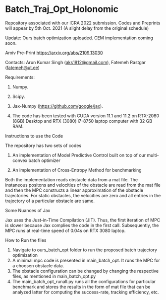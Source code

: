 # Batch_Traj_Opt_Holonomic
Repository associated with our ICRA 2022 submission. Codes and Preprints will appear by 5th Oct. 2021 (A slight delay from the original schedule)

Update: Ours batch optimization uploaded. CEM implementation coming soon.

Arxiv Pre-Print https://arxiv.org/abs/2109.13030


Contacts: Arun Kumar Singh (aks1812@gmail.com), Fatemeh Rastgar (fatemeh@ut.ee)

Requirements:



1. Numpy.

2. Scipy.

3. Jax-Numpy (https://github.com/google/jax).

4. The code has been tested with CUDA version 11.1 and 11.2 on RTX-2080 (8GB) Desktop and RTX (3080) i7-8750 laptop computer with 32 GB RAM. 

Instructions to use the Code

The repository has two sets of codes

1. An implementation of Model Predictive Control built on top of our multi-convex batch optimizer

2. An implementation of Cross-Entropy Method for benchmarking

Both the implementation reads obstacle data from a mat file. The instaneous positons and velocities of the obstacle are read from the mat file and then the MPC constructs a linear approximation of the obstacle trajectories. For static obstacles, the velocities are zero and all entries in the trajectory of a particular obstacle are same.

Some Nuances of Jax

Jax uses the Just-in-Time Compilation (JIT). Thus, the first iteration of MPC is slower because Jax complies the code in the first call. Subsequently, the MPC runs at real-time speed of 0.04s on RTX 3080 laptop. 


How to Run the files
1. Navigate to ours_batch_opt folder to run the proposed batch trajectory optimization
2. A minimal mpc code is presented in main_batch_opt. It runs the MPC for a choosen obstacle data. 
3. The obstacle configuration can be changed by changing the respective files, as mentioned in main_batch_opt.py
4. The main_batch_opt_runall.py runs all the configurations for particular benchmark and stores the results in the form of mat file that can be analyzed latter for computing the success-rate, tracking efficiency, etc.



